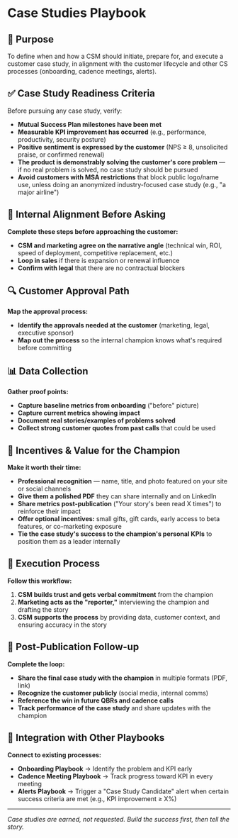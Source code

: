 # Case Studies Playbook

## 🎯 Purpose
To define when and how a CSM should initiate, prepare for, and execute a customer case study, in alignment with the customer lifecycle and other CS processes (onboarding, cadence meetings, alerts).

## ✅ Case Study Readiness Criteria

Before pursuing any case study, verify:

- **Mutual Success Plan milestones have been met**
- **Measurable KPI improvement has occurred** (e.g., performance, productivity, security posture)
- **Positive sentiment is expressed by the customer** (NPS ≥ 8, unsolicited praise, or confirmed renewal)
- **The product is demonstrably solving the customer's core problem** — if no real problem is solved, no case study should be pursued
- **Avoid customers with MSA restrictions** that block public logo/name use, unless doing an anonymized industry-focused case study (e.g., "a major airline")

## 🤝 Internal Alignment Before Asking

**Complete these steps before approaching the customer:**

- **CSM and marketing agree on the narrative angle** (technical win, ROI, speed of deployment, competitive replacement, etc.)
- **Loop in sales** if there is expansion or renewal influence
- **Confirm with legal** that there are no contractual blockers

## 🔍 Customer Approval Path

**Map the approval process:**

- **Identify the approvals needed at the customer** (marketing, legal, executive sponsor)
- **Map out the process** so the internal champion knows what's required before committing

## 📊 Data Collection

**Gather proof points:**

- **Capture baseline metrics from onboarding** ("before" picture)
- **Capture current metrics showing impact**
- **Document real stories/examples of problems solved**
- **Collect strong customer quotes from past calls** that could be used

## 🎁 Incentives & Value for the Champion

**Make it worth their time:**

- **Professional recognition** — name, title, and photo featured on your site or social channels
- **Give them a polished PDF** they can share internally and on LinkedIn
- **Share metrics post-publication** ("Your story's been read X times") to reinforce their impact
- **Offer optional incentives:** small gifts, gift cards, early access to beta features, or co-marketing exposure
- **Tie the case study's success to the champion's personal KPIs** to position them as a leader internally

## 🔄 Execution Process

**Follow this workflow:**

1. **CSM builds trust and gets verbal commitment** from the champion
2. **Marketing acts as the "reporter,"** interviewing the champion and drafting the story
3. **CSM supports the process** by providing data, customer context, and ensuring accuracy in the story

## 📢 Post-Publication Follow-up

**Complete the loop:**

- **Share the final case study with the champion** in multiple formats (PDF, link)
- **Recognize the customer publicly** (social media, internal comms)
- **Reference the win in future QBRs and cadence calls**
- **Track performance of the case study** and share updates with the champion

## 🔗 Integration with Other Playbooks

**Connect to existing processes:**

- **Onboarding Playbook** → Identify the problem and KPI early
- **Cadence Meeting Playbook** → Track progress toward KPI in every meeting
- **Alerts Playbook** → Trigger a "Case Study Candidate" alert when certain success criteria are met (e.g., KPI improvement ≥ X%)

---

*Case studies are earned, not requested. Build the success first, then tell the story.*
